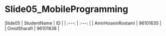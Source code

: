 # Slide05_MobileProgramming
Slide05
| StudentName | ID |
| :---: | :---: |
| AmirHoseinRostami | 96101635 |
| OmidSharafi | 96101838 |

